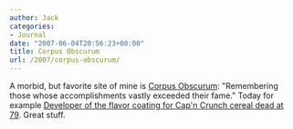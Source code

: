 ```yaml
---
author: Jack
categories:
- Journal
date: "2007-06-04T20:56:23+00:00"
title: Corpus Obscurum
url: /2007/corpus-obscurum/
---
```


A morbid, but favorite site of mine is [Corpus Obscurum][1]: "Remembering those whose accomplishments vastly exceeded their fame." Today for example [Developer of the flavor coating for Cap'n Crunch cereal dead at 79][2]. Great stuff.

 [1]: http://blogs.citypages.com/corpus/
 [2]: http://blogs.citypages.com/corpus/2007/06/developer_of_th.asp
